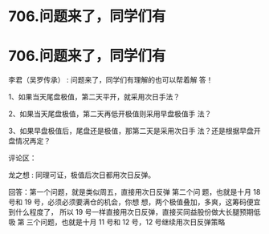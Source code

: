 # 706.问题来了，同学们有

# 706.问题来了，同学们有

李君（吴罗传承） : 问题来了，同学们有理解的也可以帮着解 答！

1、如果当天尾盘极值，第二天平开，就采用次日手法？

2、如果当天尾盘极值，第二天再低开极值则采用早盘极值手 法？

3、如果早盘极值后，尾盘还是极值，那第二天是采用次日手 法？还是根据早盘开盘情况再定？

评论区：

龙之想 : 同理可证，极值后次日都用次日反弹。

回答：第一个问题，就是类似周五，直接用次日反弹 第二个问 题，也就是十月 18 号和 19 号，必须必须要满仓的机会，你想 想，两个极值叠加，多爽，这筹码便宜到什么程度了， 所以 19 号一样直接用次日反弹，直接买同益股份做大长腿预期低吸 第 三个问题，也就是十月 11 号和 12 号，12 号继续用次日反弹策略